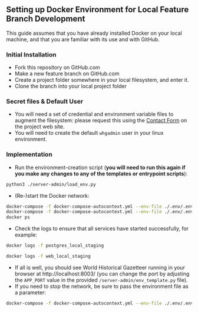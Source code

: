 ## Setting up Docker Environment for Local Feature Branch Development

This guide assumes that you have already installed Docker on your local machine, and that you are familiar with its use and with GitHub.

### Initial Installation
- Fork this repository on GitHub.com
- Make a new feature branch on GitHub.com
- Create a project folder somewhere in your local filesystem, and enter it.
- Clone the branch into your local project folder

### Secret files & Default User
- You will need a set of credential and environment variable files to augment the filesystem: please request this using the [Contact Form](https://whgazetteer.org/) on the project web site.
- You will need to create the default `whgadmin` user in your linux environment.

### Implementation
- Run the environment-creation script (**you will need to run this again if you make any changes to any of the templates or entrypoint scripts**):
```sh
python3 ./server-admin/load_env.py
```
- (Re-)start the Docker network:
```sh
docker-compose -f docker-compose-autocontext.yml --env-file ./.env/.env down && \
docker-compose -f docker-compose-autocontext.yml --env-file ./.env/.env up -d && \
docker ps
```
- Check the logs to ensure that all services have started successfully, for example:
```sh
docker logs -f postgres_local_staging
```
```sh
docker logs -f web_local_staging
```
- If all is well, you should see World Historical Gazetteer running in your browser at http://localhost:8003/ (you can change the port by adjusting the `APP_PORT` value in the provided `/server-admin/env_template.py` file).
- If you need to stop the network, be sure to pass the environment file as a parameter:
```sh
docker-compose -f docker-compose-autocontext.yml --env-file ./.env/.env down
```
